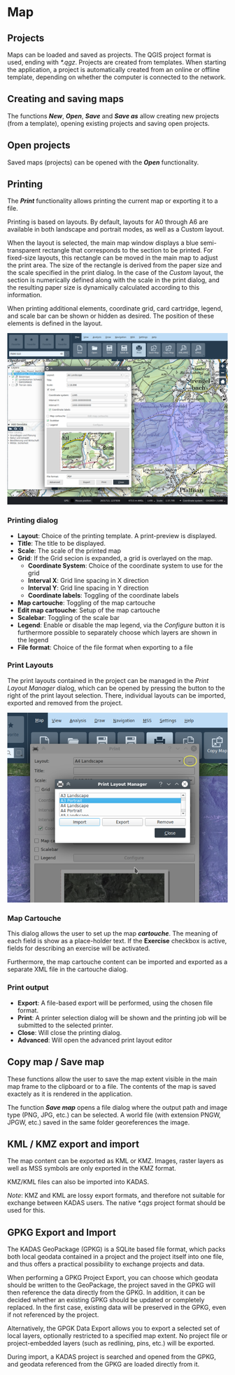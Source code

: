 # Map


## <a name="sec0"></a>Projects

Maps can be loaded and saved as projects. The QGIS project format is used, ending with _*.qgz_. Projects are created from templates. When starting the application, a project is automatically created from an online or offline template, depending on whether the computer is connected to the network.


## <a name="sec1"></a>Creating and saving maps

The functions **_New_**, **_Open_**, **_Save_** and **_Save as_** allow creating new projects (from a template), opening existing projects and saving open projects.


## <a name="sec2"></a>Open projects

Saved maps (projects) can be opened with the **_Open_** functionality.


## <a name="sec3"></a>Printing

The **_Print_** functionality allows printing the current map or exporting it to a file. 

Printing is based on layouts. By default, layouts for A0 through A6 are available in both landscape and portrait modes, as well as a Custom layout.


When the layout is selected, the main map window displays a blue semi-transparent rectangle that corresponds to the section to be printed. For fixed-size layouts, this rectangle can be moved in the main map to adjust the print area. The size of the rectangle is derived from the paper size and the scale specified in the print dialog. In the case of the _Custom_ layout, the section is numerically defined along with the scale in the print dialog, and the resulting paper size is dynamically calculated according to this information.


When printing additional elements, coordinate grid, card cartridge, legend, and scale bar can be shown or hidden as desired. The position of these elements is defined in the layout.

<img src="/media/image12.png" />

### Printing dialog

+ **Layout**: Choice of the printing template. A print-preview is displayed.
+ **Title**: The title to be displayed.
+ **Scale**: The scale of the printed map
+ **Grid**: If the Grid secion is expanded, a grid is overlayed on the map.
  + **Coordinate System**: Choice of the coordinate system to use for the grid
  + **Interval X**: Grid line spacing in X direction
  + **Interval Y**: Grid line spacing in Y direction
  + **Coordinate labels**: Toggling of the coordinate labels
+ **Map cartouche**: Toggling of the map cartouche
+ **Edit map cartouche**: Setup of the map cartouche
+ **Scalebar**: Toggling of the scale bar
+ **Legend**: Enable or disable the map legend, via the *Configure* button it is furthermore possible to separately choose which layers are shown in the legend
+ **File format**: Choice of the file format when exporting to a file


### Print Layouts

The print layouts contained in the project can be managed in the *Print Layout Manager* dialog, which can be opened by pressing the button to the right of the print layout selection. There, individual layouts can be imported, exported and removed from the project.

<img src="/media/image12.1.png" />

### Map Cartouche

This dialog allows the user to set up the map **_cartouche_**. The meaning of each field is show as a place-holder text. If the **Exercise** checkbox is active, fields for describing an exercise will be activated.

Furthermore, the map cartouche content can be imported and exported as a separate XML file in the cartouche dialog.


### Print output

+ **Export**: A file-based export will be performed, using the chosen file format.
+ **Print**: A printer selection dialog will be shown and the printing job will be submitted to the selected printer.
+ **Close**: Will close the printing dialog.
+ **Advanced**: Will open the advanced print layout editor


## <a name="sec4"></a>Copy map / Save map

These functions allow the user to save the map extent visible in the main map frame to the clipboard or to a file. The contents of the map is saved exactely as it is rendered in the application.

The function **_Save map_** opens a file dialog where the output path and image type (PNG, JPG, etc.) can be selected. A world file (with extension PNGW, JPGW, etc.) saved in the same folder georeferences the image.


## <a name="sec5"></a>KML / KMZ export and import

The map content can be exported as KML or KMZ. Images, raster layers as well as MSS symbols are only exported in the KMZ format.

KMZ/KML files can also be imported into KADAS.

*Note*: KMZ and KML are lossy export formats, and therefore not suitable for exchange between KADAS users. The native _*.qgs_ project format should be used for this.


## <a name="sec6"></a>GPKG Export and Import

The KADAS GeoPackage (GPKG) is a SQLite based file format, which packs both local geodata contained in a project and the project itself into one file, and thus offers a practical possibility to exchange projects and data.

When performing a GPKG Project Export, you can choose which geodata should be written to the GeoPackage, the project saved in the GPKG will then reference the data directly from the GPKG. In addition, it can be decided whether an existing GPKG should be updated or completely replaced. In the first case, existing data will be preserved in the GPKG, even if not referenced by the project.

Alternatively, the GPGK Data Export allows you to export a selected set of local layers, optionally restricted to a specified map extent. No project file or project-embedded layers (such as redlining, pins, etc.) will be exported.

During import, a KADAS project is searched and opened from the GPKG, and geodata referenced from the GPKG are loaded directly from it.


